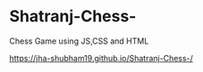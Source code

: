 # Shatranj-Chess-
Chess Game using JS,CSS and HTML

https://jha-shubham19.github.io/Shatranj-Chess-/
